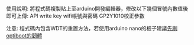 使用說明: 將程式碼複製貼上至arduino開發編輯器，修改以下幾個冒號內數值後即可上傳:
API write key
wifi帳號與密碼
GP2Y1010校正參數

注意: 程式碼內包含WDT的重置方法，若使用arduino nano的板子建議[先刷optiboot的韌體](http://lafudo.blogspot.tw/2015/02/arduino-nanoloaderoptibootwatch-dog.html)
